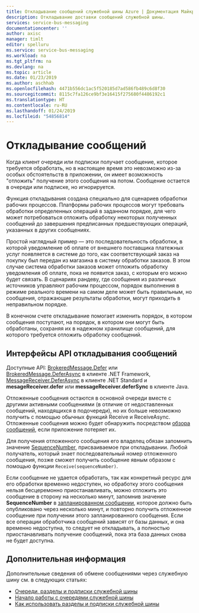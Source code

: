 ```yaml
---
title: Откладывание сообщений служебной шины Azure | Документация Майкрософт
description: Откладывание доставки сообщений служебной шины.
services: service-bus-messaging
documentationcenter: ''
author: axisc
manager: timlt
editor: spelluru
ms.service: service-bus-messaging
ms.workload: na
ms.tgt_pltfrm: na
ms.devlang: na
ms.topic: article
ms.date: 01/23/2019
ms.author: aschhab
ms.openlocfilehash: 4471b556dc1ac5f520185d7ad586fb489c6d8f30
ms.sourcegitcommit: 8115c7fa126ce9bf3e16415f275680f4486192c1
ms.translationtype: HT
ms.contentlocale: ru-RU
ms.lasthandoff: 01/24/2019
ms.locfileid: "54856814"
---
```

# <a name="message-deferral"></a>Откладывание сообщений

Когда клиент очереди или подписки получает сообщение, которое требуется обработать, но в настоящее время это невозможно из-за особых обстоятельств в приложении, он имеет возможность "отложить" получение этого сообщения на потом. Сообщение остается в очереди или подписке, но игнорируется.

Функция откладывания создана специально для сценариев обработки рабочих процессов. Платформы рабочих процессов могут требовать обработки определенных операций в заданном порядке, для чего может потребоваться отложить обработку некоторых полученных сообщений до завершения предписанных предшествующих операций, указанных в других сообщениях.

Простой наглядный пример — это последовательность обработки, в которой уведомление об оплате от внешнего поставщика платежных услуг появляется в системе до того, как соответствующий заказ на покупку был передан из магазина в систему обработки заказов. В этом случае система обработки заказов может отложить обработку уведомления об оплате, пока не появится заказ, с которым его можно будет связать. В сценариях рандеву, где сообщения из различных источников управляют рабочим процессом, порядок выполнения в режиме реального времени на самом деле может быть правильным, но сообщения, отражающие результаты обработки, могут приходить в неправильном порядке.

В конечном счете откладывание помогает изменить порядок, в котором сообщения поступают, на порядок, в котором они могут быть обработаны, сохраняя их в надежном хранилище сообщений, для которого требуется отложить обработку сообщений.

## <a name="message-deferral-apis"></a>Интерфейсы API откладывания сообщений

Доступные API: [BrokeredMessage.Defer](/dotnet/api/microsoft.servicebus.messaging.brokeredmessage.defer?view=azureservicebus-4.1.1#Microsoft_ServiceBus_Messaging_BrokeredMessage_Defer) или [BrokeredMessage.DeferAsync](/dotnet/api/microsoft.servicebus.messaging.brokeredmessage.deferasync?view=azureservicebus-4.1.1#Microsoft_ServiceBus_Messaging_BrokeredMessage_DeferAsync) в клиенте .NET Framework, [MessageReceiver.DeferAsync](/dotnet/api/microsoft.azure.servicebus.core.messagereceiver.deferasync) в клиенте .NET Standard и **mesageReceiver.defer** или **messageReceiver.deferSync** в клиенте Java. 

Отложенные сообщения остаются в основной очереди вместе с другими активными сообщениями (в отличие от недоставленных сообщений, находящихся в подочереди), но их больше невозможно получить с помощью обычных функций Receive и ReceiveAsync. Отложенные сообщения можно будет обнаружить посредством [обзора сообщений](message-browsing.md), если приложение потеряет их.

Для получения отложенного сообщения его владелец обязан запомнить значение [SequenceNumber](/dotnet/api/microsoft.azure.servicebus.message.systempropertiescollection.sequencenumber#Microsoft_Azure_ServiceBus_Message_SystemPropertiesCollection_SequenceNumber), присваиваемое при откладывании. Любой получатель, который знает последовательный номер отложенного сообщения, позже сможет получить сообщение явным образом с помощью функции `Receive(sequenceNumber)`.

Если сообщение не удается обработать, так как конкретный ресурс для его обработки временно недоступен, но обработку этого сообщения нельзя бесцеремонно приостанавливать, можно отложить это сообщение в сторону на несколько минут, запомнив значение **SequenceNumber** в [запланированном сообщении](message-sequencing.md), которое должно быть опубликовано через несколько минут, и повторно получить отложенное сообщение при получении этого запланированного сообщения. Если все операции обработчика сообщений зависят от базы данных, и она временно недоступна, то следует не откладывать, а полностью приостанавливать получение сообщений, пока эта база данных снова не будет доступна.


## <a name="next-steps"></a>Дополнительная информация

Дополнительные сведения об обмене сообщениями через служебную шину см. в следующих статьях:

* [Очереди, разделы и подписки служебной шины](service-bus-queues-topics-subscriptions.md)
* [Начало работы с очередями служебной шины](service-bus-dotnet-get-started-with-queues.md)
* [Как использовать разделы и подписки служебной шины](service-bus-dotnet-how-to-use-topics-subscriptions.md)